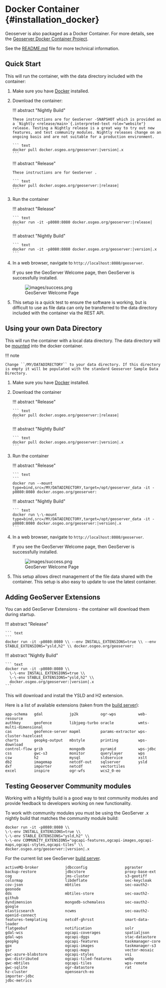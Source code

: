 # Docker Container {#installation_docker}

Geoserver is also packaged as a Docker Container. For more details, see the [Geoserver Docker Container Project](https://github.com/geoserver/docker).

See the [README.md](https://github.com/geoserver/docker/blob/master/README.md) file for more technical information.

## Quick Start

This will run the container, with the data directory included with the container:

1.  Make sure you have [Docker](https://www.docker.com/) installed.

2.  Download the container:

    !!! abstract "Nightly Build"

        These instructions are for GeoServer -SNAPSHOT which is provided as a `Nightly <release/main>`{.interpreted-text role="website"} release. Testing a Nightly release is a great way to try out new features, and test community modules. Nightly releases change on an ongoing basis and are not suitable for a production environment.
    
        ``` text
        docker pull docker.osgeo.org/geoserver:|version|.x
        ```

    !!! abstract "Release"

        These instructions are for GeoServer .
    
        ``` text
        docker pull docker.osgeo.org/geoserver:|release|
        ```

3.  Run the container

    !!! abstract "Release"

        ``` text
        docker run -it -p8080:8080 docker.osgeo.org/geoserver:|release|
        ```

    !!! abstract "Nightly Build"

        ``` text
        docker run -it -p8080:8080 docker.osgeo.org/geoserver:|version|.x
        ```

4.  In a web browser, navigate to `http://localhost:8080/geoserver`.

    If you see the GeoServer Welcome page, then GeoServer is successfully installed.

    <figure>
    <img src="images/success.png" alt="images/success.png" />
    <figcaption>GeoServer Welcome Page</figcaption>
    </figure>

5.  This setup is a quick test to ensure the software is working, but is difficult to use as file data can only be transferred to the data directory included with the container via the REST API.

## Using your own Data Directory

This will run the container with a local data directory. The data directory will be [mounted](https://docs.docker.com/storage/bind-mounts/) into the docker container.

!!! note

    Change ``/MY/DATADIRECTORY`` to your data directory. If this directory is empty it will be populated with the standard Geoserver Sample Data Directory.


1.  Make sure you have [Docker](https://www.docker.com/) installed.

2.  Download the container

    !!! abstract "Release"

        ``` text
        docker pull docker.osgeo.org/geoserver:|release|
        ```

    !!! abstract "Nightly Build"

        ``` text
        docker pull docker.osgeo.org/geoserver:|version|.x
        ```

3.  Run the container

    !!! abstract "Release"

        ``` text
        ```    
        docker run --mount type=bind,src=/MY/DATADIRECTORY,target=/opt/geoserver_data -it -p8080:8080 docker.osgeo.org/geoserver:


    !!! abstract "Nightly Build"

        ``` text
        docker run \-\-mount type=bind,src=/MY/DATADIRECTORY,target=/opt/geoserver_data -it -p8080:8080 docker.osgeo.org/geoserver:|version|.x
        ```

4.  In a web browser, navigate to `http://localhost:8080/geoserver`.

    If you see the GeoServer Welcome page, then GeoServer is successfully installed.

    <figure>
    <img src="images/success.png" alt="images/success.png" />
    <figcaption>GeoServer Welcome Page</figcaption>
    </figure>

5.  This setup allows direct management of the file data shared with the container. This setup is also easy to update to use the latest container.

## Adding GeoServer Extensions

You can add GeoServer Extensions - the container will download them during startup.

!!! abstract "Release"

    ``` text
    ```    
    docker run -it -p8080:8080 \\ --env INSTALL_EXTENSIONS=true \\ --env STABLE_EXTENSIONS="ysld,h2" \\ docker.osgeo.org/geoserver:


!!! abstract "Nightly Build"

    ``` text
    docker run -it -p8080:8080 \\
      \-\-env INSTALL_EXTENSIONS=true \\
      \-\-env STABLE_EXTENSIONS="ysld,h2" \\
      docker.osgeo.org/geoserver:|version|.x
    ```

This will download and install the YSLD and H2 extension.

Here is a list of available extensions (taken from the [build server](https://build.geoserver.org/geoserver/main/ext-latest/)):

    app-schema   gdal            jp2k          ogr-wps          web-resource
    authkey      geofence        libjpeg-turbo oracle           wmts-multi-dimensional
    cas          geofence-server mapml         params-extractor wps-cluster-hazelcast
    charts       geopkg-output   mbstyle       printing         wps-download
    control-flow grib            mongodb       pyramid          wps-jdbc
    css          gwc-s3          monitor       querylayer       wps
    csw          h2              mysql         sldservice       xslt
    db2          imagemap        netcdf-out    sqlserver        ysld
    dxf          importer        netcdf        vectortiles      
    excel        inspire         ogr-wfs       wcs2_0-eo

## Testing Geoserver Community modules

Working with a Nightly build is a good way to test community modules and provide feedback to developers working on new functionality.

To work with community modules you must be using the GeoServer .x nightly build that matches the community module build:

``` text
docker run -it -p8080:8080 \\
\-\-env INSTALL_EXTENSIONS=true \\
\-\-env STABLE_EXTENSIONS="ysld,h2" \\
\-\-env COMMUNITY_EXTENSIONS="ogcapi-features,ogcapi-images,ogcapi-maps,ogcapi-styles,ogcapi-tiles" \\
docker.osgeo.org/geoserver:|version|.x
```
For the current list see GeoServer [build server](https://build.geoserver.org/geoserver/main/community-latest/).

    activeMQ-broker            jdbcconfig                 pgraster                    
    backup-restore             jdbcstore                  proxy-base-ext              
    cog                        jms-cluster                s3-geotiff                  
    colormap                   libdeflate                 sec-keycloak             
    cov-json                   mbtiles                    sec-oauth2-geonode          
    dds                        mbtiles-store              sec-oauth2-github           
    dyndimension               mongodb-schemaless         sec-oauth2-google           
    elasticsearch              ncwms                      sec-oauth2-openid-connect   
    features-templating        netcdf-ghrsst              smart-data-loader           
    flatgeobuf                 notification               solr                        
    gdal-wcs                   ogcapi-coverages           spatialjson                 
    gdal-wps                   ogcapi-dggs                stac-datastore              
    geopkg                     ogcapi-features            taskmanager-core            
    gpx                        ogcapi-images              taskmanager-s3              
    gsr                        ogcapi-maps                vector-mosaic
    gwc-azure-blobstore        ogcapi-styles              vsi                         
    gwc-distributed            ogcapi-tiled-features      webp                        
    gwc-mbtiles                ogcapi-tiles               wps-remote
    gwc-sqlite                 ogr-datastore              rat
    hz-cluster                 opensearch-eo                          
    importer-jdbc              
    jdbc-metrics                                      
